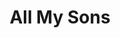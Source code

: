 ---
title: All My Sons
year: 1969
opening_date: 1969-02-21
closing_date: 1969-03-01
layout: productions
image:
image_caption:
image_credit:
playbill:
category:
Theatre: Theatre Jacksonville
Venue: Little Theatre
cast:
  Joe Keller: Norman Howard
  Kate Keller: Terry McIntire
  Chris Keller: Mashall Grauer
  Ann Deever: Diane Somerville
  George Deever: John Wolters
  Dr. Jim Bayliss: Herb Marks
  Sue Bayliss: Mary Coyle
  Frank Lubey: Rennie Jones
  Lydia Lubey: Harriet Miltenberg
  Bert: Eric Fielding
crew:
  Director: Robert Knowles
  Scenic Design: David Herwitz
  Stage Manager: Douglas Thomas
  Assistant Stage Manager: Wayne Wofford
  Lighting:
    - Hal Nearhoof
    - Jimmy Merrill
  Sound: Mike Fetters
  Properties: 
    - Katie Raven
    - Lollie Raven
    - Suzanne Lanier
    - Norma Patrick
  Set Construction: 
    - Ham Waddell
    - David Herwitz
    - Becky Williams
    - Aileen Davis
    - June Fletcher
    - Thomas Fletcher, Jr.
    - Margaret Winstead
    - Rennie Jones
    - Bob Hilgenberg
    - Mary Ellen Calhoun
    - Mike Fetters
    - Jimmy Merrill
    - James Raney
    - Nancy Gibson
    - Pam Marshall
    - Debbie Dunn
  Make-up: John Walker
  Publicity: 
    - Rosa Harlan
    - L.A. Hanson
external_links:
---